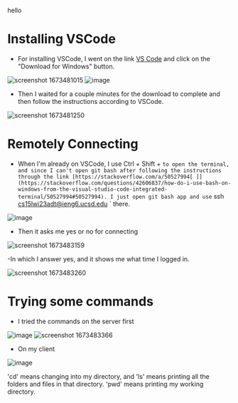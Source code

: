 hello
# Installing VSCode
- For installing VSCode, I went on the link [VS Code](https://code.visualstudio.com/) and click on the "Download for Windows" button. 

![screenshot 1673481015](https://user-images.githubusercontent.com/122495762/211942578-5e1ad85f-a9e1-425c-afe8-2cfc6ccb718f.jpg)
![image](https://user-images.githubusercontent.com/122495762/211948204-380294e5-e9f4-4f2d-a987-7630251b87ad.png)


- Then I waited for a couple minutes for the download to complete and then follow the instructions according to VSCode. 

![screenshot 1673481250](https://user-images.githubusercontent.com/122495762/211943044-1ec0024b-ccdc-4441-aac0-1767d940c301.jpg)

# Remotely Connecting
- When I'm already on VSCode, I use Ctrl + Shift + ` to open the terminal, and since I can't open git bash after following the instructions through the link [https://stackoverflow.com/a/50527994[ ]](https://stackoverflow.com/questions/42606837/how-do-i-use-bash-on-windows-from-the-visual-studio-code-integrated-terminal/50527994#50527994). I just open git bash app and use ` ssh cs15lwi23adt@ieng6.ucsd.edu ` there. 

![image](https://user-images.githubusercontent.com/122495762/211944668-ab81c525-8733-435b-b9c2-3ead9adfa9cd.png)

- Then it asks me yes or no for connecting

![screenshot 1673483159](https://user-images.githubusercontent.com/114331111/211947056-54009667-df50-4858-bd79-b87cc315f862.jpg)

-In which I answer yes, and it shows me what time I logged in.

![screenshot 1673483260](https://user-images.githubusercontent.com/114331111/211947207-c6122f0c-ce0d-485f-a327-1d482f02bdda.jpg)



# Trying some commands
- I tried the commands on the server first

![image](https://user-images.githubusercontent.com/122495762/211944838-e7751031-6da0-461b-933d-df9fe32d5726.png)
![screenshot 1673483366](https://user-images.githubusercontent.com/114331111/211947382-e51cee28-c45a-40c6-b9a6-bda782597557.jpg)

- On my client

![image](https://user-images.githubusercontent.com/122495762/211945018-97a17cbe-e673-44e9-ad0e-2ed44e37c7ad.png)

'cd' means changing into my directory, and 'ls' means printing all the folders and files in that directory. 'pwd' means printing my working directory.

